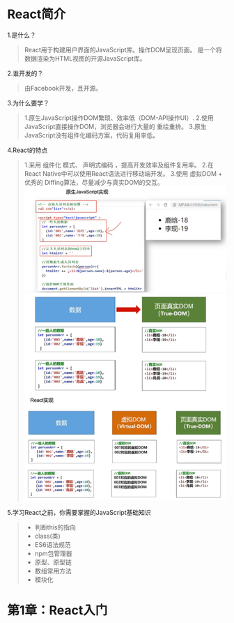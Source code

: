 
# React简介
1.是什么？
> React用于构建用户界面的JavaScript库。操作DOM呈现页面。
> 是一个将数据渲染为HTML视图的开源JavaScript库。

2.谁开发的？
> 由Facebook开发，且开源。

3.为什么要学？
> 1.原生JavaScript操作DOM繁琐、效率低（DOM-API操作UI）.
> 2.使用JavaScript直接操作DOM，浏览器会进行大量的 重绘重排。
> 3.原生JavaScript没有组件化编码方案，代码复用率低。

4.React的特点
> 1.采用 组件化 模式、 声明式编码 ，提高开发效率及组件复用率。
> 2.在React Native中可以使用React语法进行移动端开发。
> 3.使用 虚拟DOM + 优秀的 Diffing算法，尽量减少与真实DOM的交互。
> ![img.png](img.png)
> ![img_1.png](img_1.png)
> ![img_2.png](img_2.png)

5.学习React之前，你需要掌握的JavaScript基础知识
> * 判断this的指向
> * class(类)
> * ES6语法规范
> * npm包管理器
> * 原型、原型链
> * 数组常用方法
> * 模块化

# 第1章：React入门







# 





































































